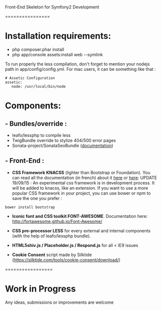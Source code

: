 Front-End Skeleton for Symfony2 Development

================

# Installation requirements:

- php composer.phar install
- php app/console assets:install web --symlink


To run properly the less compilation, don't forget to mention your nodejs path in app/config/config.yml.
For mac users, it can be something like that :

```
# Assetic Configuration
assetic:
   node: /usr/local/bin/node
```

# Components:

## - Bundles/override :

- leafo/lessphp to compile less
- TwigBundle override to stylize 404/500 error pages
- Sonata-project/SonataSeoBundle ([documentation](https://sonata-project.org/bundles/seo/master/doc/index.html))

## - Front-End :

- **CSS Framework KNACSS** (lighter than Bootstrap or Foundation). You can read all the documentation (in french) about it [here](http://knacss.com) or [here](https://github.com/raphaelgoetter/KNACSS):
UPDATE 19/09/15 : An experimental css framework is in development process. It will be added to knacss, like an extension.
If you want to use a more popular CSS framework in your project, you can use bower or npm to save the one you prefer :
```
bower install bootstrap
```

- **Iconic font and CSS toolkit FONT-AWESOME**. Documentation here: http://fortawesome.github.io/Font-Awesome/

- **CSS pre-processor LESS** for every external and internal components (with the help of leafo/lessphp bundle).

- **HTML5shiv.js / Placeholder.js / Respond.js** for all < IE9 issues

- **Cookie Consent** script made by Silktide (https://silktide.com/tools/cookie-consent/download/)

=================

# Work in Progress

Any ideas, submissions or improvements are welcome

